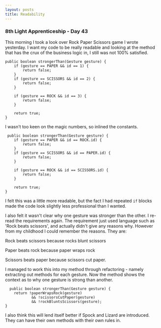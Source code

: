 ```yaml
---
layout: posts
title: Readability
---
```

### 8th Light Apprenticeship - Day 43

This morning I took a look over Rock Paper Scissors game I wrote yesterday. I want my code to be really readable and looking at the method that has the crux of the business logic in, I still was not 100% satisfied.

<!--break--> 

    public boolean strongerThan(Gesture gesture) {
        if (gesture == PAPER && id == 1) {
            return false;
        }
        if (gesture == SCISSORS && id == 2) {
            return false;
        }

        if (gesture == ROCK && id == 3) {
            return false;
        }

        return true;
    }
    
 I wasn't too keen on the magic numbers, so inlined the constants.
 
     public boolean strongerThan(Gesture gesture) {
        if (gesture == PAPER && id == ROCK.id) {
            return false;
        }
        if (gesture == SCISSORS && id == PAPER.id) {
            return false;
        }

        if (gesture == ROCK && id == SCISSORS.id) {
            return false;
        }

        return true;
    }
 
I felt this was a little more readable, but the fact I had repeated `if` blocks made the code look slightly less professional than I wanted. 

I also felt it wasn't clear why one gesture was stronger than the other. I re-read the requirements again. The requirement just used language such as 'Rock beats scissors', and actually didn't give any reasons why. However from my childhood I could remember the reasons. They are:
 
Rock beats scissors because rocks blunt scissors
 
Paper beats rock because paper wraps rock
 
Scissors beats paper because scissors cut paper.
 
I managed to work this into my method through refactoring - namely extracting out methods for each gesture. Now the method shows the context as to why one gesture is strong than another.
    
      public boolean strongerThan(Gesture gesture) {
        return !paperWrapsRock(gesture)
                && !scissorsCutPaper(gesture)
                && !rockBluntsScissors(gesture);
    }


I also think this will lend itself better if Spock and Lizard are introduced. They can have their own methods with their own rules in.